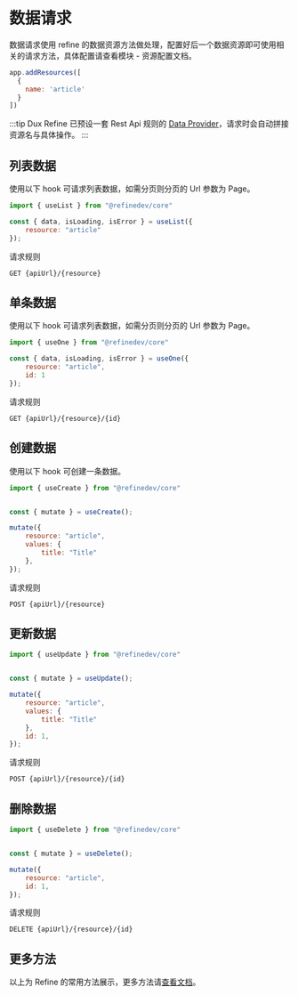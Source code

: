# 数据请求

数据请求使用 refine 的数据资源方法做处理，配置好后一个数据资源即可使用相关的请求方法，具体配置请查看模块 - 资源配置文档。

```js
app.addResources([
  {
    name: 'article'
  }
])
```

:::tip
Dux Refine 已预设一套 Rest Api 规则的 [Data Provider](https://refine.dev/docs/api-reference/core/providers/data-provider/)，请求时会自动拼接资源名与具体操作。
:::


## 列表数据

使用以下 hook 可请求列表数据，如需分页则分页的 Url 参数为 Page。

```js
import { useList } from "@refinedev/core"

const { data, isLoading, isError } = useList({
    resource: "article"
});
```

请求规则

```
GET {apiUrl}/{resource}
```


## 单条数据

使用以下 hook 可请求列表数据，如需分页则分页的 Url 参数为 Page。

```js
import { useOne } from "@refinedev/core"

const { data, isLoading, isError } = useOne({
    resource: "article",
    id: 1
});
```

请求规则

```
GET {apiUrl}/{resource}/{id}
```

## 创建数据

使用以下 hook 可创建一条数据。

```js
import { useCreate } from "@refinedev/core"


const { mutate } = useCreate();

mutate({
    resource: "article",
    values: {
        title: "Title"
    },
});
```

请求规则

```
POST {apiUrl}/{resource}
```

## 更新数据


```js
import { useUpdate } from "@refinedev/core"


const { mutate } = useUpdate();

mutate({
    resource: "article",
    values: {
        title: "Title"
    },
    id: 1,
});
```

请求规则

```
POST {apiUrl}/{resource}/{id}
```


## 删除数据


```js
import { useDelete } from "@refinedev/core"


const { mutate } = useDelete();

mutate({
    resource: "article",
    id: 1,
});
```

请求规则

```
DELETE {apiUrl}/{resource}/{id}
```

## 更多方法

以上为 Refine 的常用方法展示，更多方法请[查看文档](https://refine.dev/docs/api-reference/core/hooks/data/useApiUrl)。